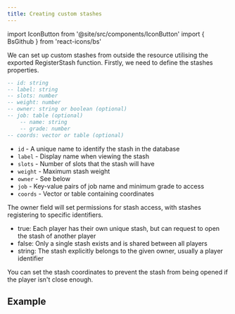 ```yaml
---
title: Creating custom stashes
---
```


import IconButton from '@site/src/components/IconButton'
import { BsGithub } from 'react-icons/bs'

We can set up custom stashes from outside the resource utilising the exported RegisterStash function. Firstly, we need to define the stashes properties.  

```lua
-- id: string
-- label: string
-- slots: number
-- weight: number
-- owner: string or boolean (optional)
-- job: table (optional)
	-- name: string
	-- grade: number
-- coords: vector or table (optional)
```

- `id` - A unique name to identify the stash in the database
- `label` - Display name when viewing the stash
- `slots` - Number of slots that the stash will have
- `weight` - Maximum stash weight
- `owner` - See below
- `job` - Key-value pairs of job name and minimum grade to access
- `coords` - Vector or table containing coordinates

The owner field will set permissions for stash access, with stashes registering to specific identifiers.
- true: Each player has their own unique stash, but can request to open the stash of another player
- false: Only a single stash exists and is shared between all players
- string: The stash explicitly belongs to the given owner, usually a player identifier

You can set the stash coordinates to prevent the stash from being opened if the player isn't close enough.

## Example

Below the value is hardset, but it could be loaded from the database (especially if there are unknown fields, i.e. owner)
```lua
-- Server
local stash = {
	id = '42wallabyway',
	label = '42 Wallaby Way',
	slots = 50,
	weight = 100000,
	owner = 'char1:license'
}

AddEventHandler('onServerResourceStart', function(resourceName)
	if resourceName == 'ox_inventory' or resourceName == GetCurrentResourceName() then
		exports.ox_inventory:RegisterStash(stash.id, stash.label, stash.slots, stash.weight, stash.owner)
	end
end)

-- Client
exports.ox_inventory:openInventory('stash', {id='42wallabyway', owner=property.owner})
```

The following sample is based on esx_property's db data.
```lua
-- Server
local properties

MySQL.query('SELECT * FROM `properties`', {}, function(result)
	properties = result
end

RegisterNetEvent('ox:loadStashes', function(id)
local stash = properties[id]
	if stash then
		-- id: 1, name: WhispymoundDrive, label: 2677 Whispymound Drive, coords: {"x":118.748,"y":566.573,"z":175.697}
		ox_inventory:RegisterStash(stash.name, stash.label, 50, 100000, true, false, json.encode(stash.room_menu))
	end
end)

-- Client
local ox_inventory = exports.ox_inventory

if ox_inventory:openInventory('stash', property.id) == false then
	TriggerServerEvent('ox:loadStashes')
	ox_inventory:openInventory('stash', property.id)
end
```

## Example resource

We put together an example resoruce showcasing how to properly utilise the stash API:

<a href="https://www.github.com/overextended/ox_inventory_examples">
    <IconButton side='left' icon={<BsGithub/>}>GitHub</IconButton>
</a>